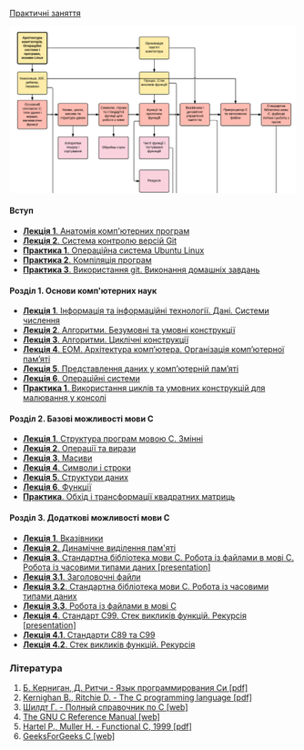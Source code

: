 [Практичні заняття](https://docs.google.com/document/d/1A4-CK2EEMZAbHu6mkFSG_aKASl-iDv8tIf2UF2bilD4/edit?usp=sharing)

![prgbase](/media/progbase.png)

#### Вступ

-   [__Лекція 1__. Анатомія комп'ютерних програм](https://docs.google.com/document/d/1upRTun9e4kJffITZFq6NISOiKZhzQ_e2FCxrTMDmsnc/edit?usp=sharing)
-   [__Лекція 2__. Система контролю версій Git](https://docs.google.com/document/d/1iYxFxjd6LCIGjROghHk6KAA-DmihmYoMRnmg9frEy94/edit?usp=sharing)
-   [__Практика 1__. Операційна система Ubuntu Linux](https://docs.google.com/document/d/1JaZVV6_QryMq6yCK0pUE38Dc7azp_GhBWtGxvaYBk5Q/edit?usp=sharing)
-   [__Практика 2__. Компіляція програм](https://docs.google.com/document/d/1H5W8cj1l9j4eVTJj871_3noV5Uuxd_qPIY-9EZI5UQc/edit?usp=sharing)
-   [__Практика 3__. Використання git. Виконання домашніх завдань](https://docs.google.com/document/d/1J8DbQ2kn__FKD2dHHyzLpIe4gz3RuNuzvTVNnu0mdZY/edit?usp=sharing)

#### Розділ 1. Основи комп'ютерних наук

-   [__Лекція 1__. Інформація та інформаційні технології. Дані. Системи
    числення](https://docs.google.com/document/d/1i1ndEyZ6OrMue4QuV0eppiEcidgmm1u0x56FDx9eN5c/edit?usp=sharing)
-   [__Лекція 2__. Алгоритми. Безумовні та умовні
    конструкції](https://docs.google.com/document/d/1PmUllsWngHpd8BFGrBnIpooI5VdWWxWq2IYcn5qRUY8/edit?usp=sharing)
-   [__Лекція 3__. Алгоритми. Циклічні
    конструкції](https://docs.google.com/document/d/12wYgeWfLkiFkVb4tbt-JnMwxWCLiD8EZj05A63f3KEY/edit?usp=sharing)
-   [__Лекція 4__. ЕОМ. Архітектура комп’ютера. Організація комп’ютерної
    пам’яті](https://docs.google.com/document/d/1dYTmerjpkVrSo0nK-vtVuUMA6TO_18DKG2ghqRtLqbw/edit?usp=sharing)
-   [__Лекція 5__. Представлення даних у комп’ютерній
    пам’яті](https://docs.google.com/document/d/1-0foDUOfWb0gFDmPGHTbHhLwItNq473m0r5DUAm1FPs/edit?usp=sharing)
-   [__Лекція 6__. Операційні
    системи](https://docs.google.com/document/d/1wKvvU5tXSOyxudQL4zMQ_qt7C3WO7y4zxixxNpd7D3o/edit?usp=sharing)
-   [__Практика 1__. Використання циклів та умовних конструкцій для малювання у консолі](https://docs.google.com/document/d/1L4ZMCn4xat64OYzhhHUpt90LJfeTKMqcuaZDLBszGd0/edit?usp=sharing)

#### Розділ 2. Базові можливості мови С

-   [__Лекція 1__. Структура програм мовою С. Змінні](https://docs.google.com/document/d/1K2QaDmNjokKRm2ft4oCRhdPoSIn6aC9ReFXsknHjmzw/edit?usp=sharing)
-   [__Лекція 2__. Операції та вирази](https://docs.google.com/document/d/1QPV6xc_mK4lxfLfA-7NZeYU-P8XsO4fHN_LfE_3pPh0/edit?usp=sharing)
-   [__Лекція 3__. Масиви](https://docs.google.com/document/d/180QGY8Ffg22r0VIGwmkB9_XSsf3rLLvLG3YsEh8a2qQ/edit?usp=sharing)
-   [__Лекція 4__. Символи і строки](https://docs.google.com/document/d/1XTXErCCiWfwdkxrRGqSvir0XExS37M1b1iVlgqes550/edit?usp=sharing)
-   [__Лекція 5__. Структури даних](https://docs.google.com/document/d/1lVKhSLSnSCNLz8c6AYkQDqGq9JvFadk8i1uYc2RWKLU/edit?usp=sharing)
-   [__Лекція 6__. Функції](https://docs.google.com/document/d/1taRudyWhXwB_LcsSylt-ujQ_ocat3FcN2rJy-RPVLHU/edit?usp=sharing)
-   [__Практика__. Обхід і трансформації квадратних матриць](https://docs.google.com/document/d/1_mX4buYe1NzUftZQyzQfr0xMJNFABi0Na-e4L1mXziA/edit?usp=sharing)

#### Розділ 3. Додаткові можливості мови С

-   [__Лекція 1__. Вказівники](https://docs.google.com/document/d/1GxvGRqBOryZ9Vvip5BQM1wKf0oDmexYuVexh8ALL2Wk/edit?usp=sharing)
-   [__Лекція 2__. Динамічне виділення пам'яті](https://docs.google.com/document/d/1ovwOnHQ65NE8qaKG_iOgvoQUhxxGsNTxgDAqo26vxS0/edit?usp=sharing)
-   [__Лекція 3__. Стандартна бібліотека мови С. Робота із файлами в мові С. Робота із часовими типами даних [presentation]](https://docs.google.com/presentation/d/1fdtbAMbqdwGzmxjmXBZAXJGwgS7w32dpXZMmN1xrgGM/edit?usp=sharing)
-   [__Лекція 3.1__. Заголовочні файли](https://docs.google.com/document/d/1Kx5-BskyxYzBAdcXmp516sVsuso14zLIcT3r2ngifVs/edit?usp=sharing)
-   [__Лекція 3.2__. Стандартна бібліотека мови С. Робота із часовими типами даних](https://docs.google.com/document/d/1LrZVptW6VZFN944kjjqx5VCP1H5zGvJcgjTPbNQl9Sk/edit?usp=sharing)
-   [__Лекція 3.3__. Робота із файлами в мові С](https://docs.google.com/document/d/1PbAH9_Iwva7zG72Qds-iTyMhjMxTpgkBic-xTRa4LYE/edit?usp=sharing)
-   [__Лекція 4__. Стандарт С99. Стек викликів функцій. Рекурсія [presentation]](https://drive.google.com/open?id=15OFpk1z5RsHoTci4Oju2frIY02oOGXphjTXVkLVgI_Y) 
-   [__Лекція 4.1__. Стандарти С89 та С99](https://docs.google.com/document/d/1CrqE4jYhdI0sUMYmDgIoWP302_hJ-8zLEx2p_OKxpSo/edit?usp=sharing)
-   [__Лекція 4.2__. Стек викликів функцій. Рекурсія](https://docs.google.com/document/d/1pl0YIU1rx3WcaX3mQT8aLKy1DVHHzuD5aWxnmVRnv5w/edit?usp=sharing)

### Література

1.  [Б. Керниган, Д. Ритчи - Язык программирования Си
    [pdf]](http://studrada.fpm.kpi.ua/archive/Kernigan,Pichi-C-programming.pdf)
2.  [Kernighan B., Ritchie D. - The C programming language
    [pdf]](https://hassanolity.files.wordpress.com/2013/11/the_c_programming_language_2.pdf)
3.  [Шилдт Г. - Полный справочник по C
    [web]](http://lord-n.narod.ru/download/books/walla/programming/Spr_po_C/main.htm)
4.  [The GNU C Reference Manual
    [web]](http://www.gnu.org/software/gnu-c-manual/gnu-c-manual.html)
5.  [Hartel P., Muller H. - Functional C, 1999
    [pdf]](http://eprints.eemcs.utwente.nl/1077/02/book.pdf)
6.  [GeeksForGeeks C [web]](http://www.geeksforgeeks.org/c/)

